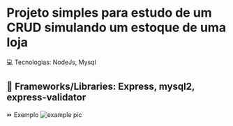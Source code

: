 # Projeto simples para estudo de um CRUD simulando um estoque de uma loja

💻 Tecnologias: NodeJs, Mysql

🚀 Frameworks/Libraries: Express, mysql2, express-validator
-

⏩ Exemplo
![example pic](https://github.com/user-attachments/assets/f42fff86-821e-4bd5-a58c-18bc5b04dae3)
